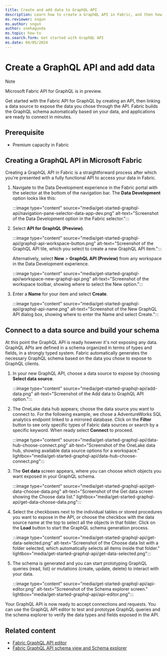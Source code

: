 ```yaml
---
title: Create and add data to GraphQL API
description: Learn how to create a GraphQL API in Fabric, and then how to add data to the API and build your schema.
ms.reviewer: sngun
ms.author: sngun
author: snehagunda
ms.topic: how-to
ms.search.form: Get started with GraphQL API
ms.date: 04/05/2024
---
```


# Create a GraphQL API and add data

> [!NOTE]
> Microsoft Fabric API for GraphQL is in preview.

Get started with the Fabric API for GraphQL by creating an API, then linking a data source to expose the data you chose through the API. Fabric builds the GraphQL schema automatically based on your data, and applications are ready to connect in minutes.

## Prerequisite

- Premium capacity in Fabric

## Creating a GraphQL API in Microsoft Fabric

Creating a GraphQL API in Fabric is a straightforward process after which you're presented with a fully functional API to access your data in Fabric.

1. Navigate to the Data Development experience in the Fabric portal with the selector at the bottom of the navigation bar. The **Data Development** option looks like this:

   :::image type="content" source="media/get-started-graphql-api/navigation-pane-selector-data-app-dev.png" alt-text="Screenshot of the Data Development option in the Fabric selector.":::

1. Select **API for GraphQL (Preview)**.

   :::image type="content" source="media/get-started-graphql-api/graphql-api-workspace-button.png" alt-text="Screenshot of the GraphQL API tile, which you select to create a new GraphQL API item.":::

   Alternatively, select **New** > **GraphQL API (Preview)** from any workspace in the Data Development experience.

   :::image type="content" source="media/get-started-graphql-api/workspace-new-graphql-api.png" alt-text="Screenshot of the workspace toolbar, showing where to select the New option.":::

1. Enter a **Name** for your item and select **Create**.

   :::image type="content" source="media/get-started-graphql-api/graphql-api-name.png" alt-text="Screenshot of the New GraphQL API dialog box, showing where to enter the Name and select Create.":::

## Connect to a data source and build your schema

At this point the GraphQL API is ready however it's not exposing any data. GraphQL APIs are defined in a schema organized in terms of types and fields, in a strongly typed system. Fabric automatically generates the necessary GraphQL schema based on the data you chose to expose to GraphQL clients.

1. In your new GraphQL API, choose a data source to expose by choosing **Select data source**.

   :::image type="content" source="media/get-started-graphql-api/add-data.png" alt-text="Screenshot of the Add data to GraphQL API option.":::

2. The OneLake data hub appears; choose the data source you want to connect to. For the following example, we chose a AdventureWorks SQL analytics endpoint linked to a mirrored database. Click on the **Filter** button to see only specific types of Fabric data sources or search by a specific keyword. When ready select **Connect** to proceed.

   :::image type="content" source="media/get-started-graphql-api/data-hub-choose-connect.png" alt-text="Screenshot of the OneLake data hub, showing available data source options for a workspace." lightbox="media/get-started-graphql-api/data-hub-choose-connect.png":::

3. The **Get data** screen appears, where you can choose which objects you want exposed in your GraphQL schema.

   :::image type="content" source="media/get-started-graphql-api/get-data-choose-data.png" alt-text="Screenshot of the Get data screen showing the Choose data list." lightbox="media/get-started-graphql-api/get-data-choose-data.png":::

4. Select the checkboxes next to the individual tables or stored procedures you want to expose in the API, or choose the checkbox with the data source name at the top to select all the objects in that folder. Click on the **Load** button to start the GraphQL schema generation process.

   :::image type="content" source="media/get-started-graphql-api/get-data-selected.png" alt-text="Screenshot of the Choose data list with a folder selected, which automatically selects all items inside that folder." lightbox="media/get-started-graphql-api/get-data-selected.png":::

5. The schema is generated and you can start prototyping GraphQL queries  (read, list) or mutations (create, update, delete) to interact with your data.

   :::image type="content" source="media/get-started-graphql-api/api-editor.png" alt-text="Screenshot of the Schema explorer screen." lightbox="media/get-started-graphql-api/api-editor.png":::

Your GraphQL API is now ready to accept connections and requests. You can use the GraphQL API editor to test and prototype GraphQL queries and the schema explorer to verify the data types and fields exposed in the API.

## Related content

- [Fabric GraphQL API editor](graphql-api-editor.md)
- [Fabric GraphQL API schema view and Schema explorer](graphql-schema-view.md)
